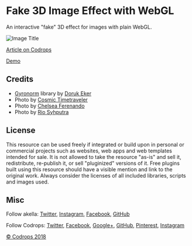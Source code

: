 # Fake 3D Image Effect with WebGL

An interactive "fake" 3D effect for images with plain WebGL.

![Image Title](link)

[Article on Codrops](https://tympanus.net/codrops/?p=38413)

[Demo](http://tympanus.net/Tutorials/fake3d/)

## Credits

*   [Gyronorm](https://github.com/dorukeker/gyronorm.js/) library by [Doruk Eker](http://dorukeker.com)
*   Photo by [Cosmic Timetraveler](https://unsplash.com/photos/YK_8mABhrtc)
*   Photo by [Chelsea Ferenando](https://unsplash.com/photos/WJRZNL7rDF8)
*   Photo by [Rio Syhputra](https://unsplash.com/photos/JnOHvMgw_Jo)

## License
This resource can be used freely if integrated or build upon in personal or commercial projects such as websites, web apps and web templates intended for sale. It is not allowed to take the resource "as-is" and sell it, redistribute, re-publish it, or sell "pluginized" versions of it. Free plugins built using this resource should have a visible mention and link to the original work. Always consider the licenses of all included libraries, scripts and images used.

## Misc

Follow akella: [Twitter](https://twitter.com/akella), [Instagram](http://instagram.com/akella_), [Facebook](https://facebook.com/akella), [GitHub](https://github.com/akella) 

Follow Codrops: [Twitter](http://www.twitter.com/codrops), [Facebook](http://www.facebook.com/codrops), [Google+](https://plus.google.com/101095823814290637419), [GitHub](https://github.com/codrops), [Pinterest](http://www.pinterest.com/codrops/), [Instagram](https://www.instagram.com/codropsss/)


[© Codrops 2018](http://www.codrops.com)





